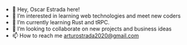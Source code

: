 - 👋 Hey, Oscar Estrada here!
- 👀 I’m interested in learning web technologies and meet new coders
- 🌱 I’m currently learning Rust and tRPC.
- 💞️ I’m looking to collaborate on new projects and business ideas
- 📫 How to reach me arturostrada2020@gmail.com

<!---
OscarStrada/OscarStrada is a ✨ special ✨ repository because its `README.md` (this file) appears on your GitHub profile.
You can click the Preview link to take a look at your changes.
--->
